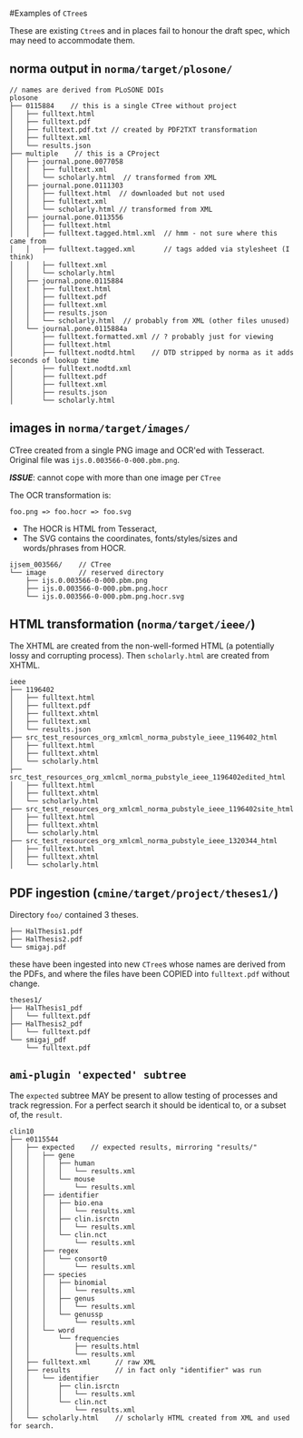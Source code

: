 #Examples of `CTree`s

These are existing `Ctree`s and in places fail to honour the draft spec, which may need to accommodate them.

## norma output in `norma/target/plosone/`

```
// names are derived from PLoSONE DOIs
plosone
├── 0115884    // this is a single CTree without project
│   ├── fulltext.html
│   ├── fulltext.pdf
│   ├── fulltext.pdf.txt // created by PDF2TXT transformation
│   ├── fulltext.xml
│   └── results.json
├── multiple    // this is a CProject
│   ├── journal.pone.0077058
│   │   ├── fulltext.xml
│   │   └── scholarly.html  // transformed from XML
│   ├── journal.pone.0111303
│   │   ├── fulltext.html  // downloaded but not used
│   │   ├── fulltext.xml
│   │   └── scholarly.html // transformed from XML 
│   ├── journal.pone.0113556
│   │   ├── fulltext.html
│   │   ├── fulltext.tagged.html.xml  // hmm - not sure where this came from
│   │   ├── fulltext.tagged.xml       // tags added via stylesheet (I think)
│   │   ├── fulltext.xml
│   │   └── scholarly.html
│   ├── journal.pone.0115884
│   │   ├── fulltext.html
│   │   ├── fulltext.pdf
│   │   ├── fulltext.xml
│   │   ├── results.json
│   │   └── scholarly.html  // probably from XML (other files unused)
│   └── journal.pone.0115884a
│       ├── fulltext.formatted.xml // ? probably just for viewing
│       ├── fulltext.html
│       ├── fulltext.nodtd.html    // DTD stripped by norma as it adds seconds of lookup time
│       ├── fulltext.nodtd.xml
│       ├── fulltext.pdf
│       ├── fulltext.xml
│       ├── results.json
│       └── scholarly.html
```

## images in `norma/target/images/`

CTree created from a single PNG image and OCR'ed with Tesseract. Original file was `ijs.0.003566-0-000.pbm.png`. 

***ISSUE***: cannot cope with more than one image per `CTree`

The OCR transformation is:
```
foo.png => foo.hocr => foo.svg
```

 * The HOCR is HTML from Tesseract, 
 * The SVG contains the coordinates, fonts/styles/sizes and words/phrases from HOCR.

```
ijsem_003566/    // CTree
└── image        // reserved directory
    ├── ijs.0.003566-0-000.pbm.png
    ├── ijs.0.003566-0-000.pbm.png.hocr
    └── ijs.0.003566-0-000.pbm.png.hocr.svg

```

## HTML transformation (`norma/target/ieee/`)

The XHTML are created from the non-well-formed HTML (a potentially lossy and corrupting process). Then
`scholarly.html` are created from XHTML.
```
ieee
├── 1196402
│   ├── fulltext.html
│   ├── fulltext.pdf
│   ├── fulltext.xhtml
│   ├── fulltext.xml
│   └── results.json
├── src_test_resources_org_xmlcml_norma_pubstyle_ieee_1196402_html
│   ├── fulltext.html
│   ├── fulltext.xhtml
│   └── scholarly.html
├── src_test_resources_org_xmlcml_norma_pubstyle_ieee_1196402edited_html
│   ├── fulltext.html
│   ├── fulltext.xhtml
│   └── scholarly.html
├── src_test_resources_org_xmlcml_norma_pubstyle_ieee_1196402site_html
│   ├── fulltext.html
│   ├── fulltext.xhtml
│   └── scholarly.html
├── src_test_resources_org_xmlcml_norma_pubstyle_ieee_1320344_html
│   ├── fulltext.html
│   ├── fulltext.xhtml
│   └── scholarly.html
```

## PDF ingestion (`cmine/target/project/theses1/`)

Directory `foo/` contained 3 theses.
```
├── HalThesis1.pdf
├── HalThesis2.pdf
└── smigaj.pdf
```
these have been ingested into new `CTree`s whose names are derived from the PDFs, and where the files
have been COPIED into `fulltext.pdf` without change.

```
theses1/
├── HalThesis1_pdf
│   └── fulltext.pdf
├── HalThesis2_pdf
│   └── fulltext.pdf
└── smigaj_pdf
    └── fulltext.pdf
```

## `ami-plugin 'expected' subtree`

The `expected` subtree MAY be present to allow testing of processes and track regression. For a perfect search it
should be identical to, or a subset of, the `result`.

```
clin10
├── e0115544
│   ├── expected    // expected results, mirroring "results/"
│   │   ├── gene
│   │   │   ├── human
│   │   │   │   └── results.xml
│   │   │   └── mouse
│   │   │       └── results.xml
│   │   ├── identifier
│   │   │   ├── bio.ena
│   │   │   │   └── results.xml
│   │   │   ├── clin.isrctn
│   │   │   │   └── results.xml
│   │   │   └── clin.nct
│   │   │       └── results.xml
│   │   ├── regex
│   │   │   └── consort0
│   │   │       └── results.xml
│   │   ├── species
│   │   │   ├── binomial
│   │   │   │   └── results.xml
│   │   │   ├── genus
│   │   │   │   └── results.xml
│   │   │   └── genussp
│   │   │       └── results.xml
│   │   └── word
│   │       └── frequencies
│   │           ├── results.html
│   │           └── results.xml
│   ├── fulltext.xml      // raw XML
│   ├── results           // in fact only "identifier" was run
│   │   └── identifier
│   │       ├── clin.isrctn
│   │       │   └── results.xml
│   │       └── clin.nct
│   │           └── results.xml
│   └── scholarly.html    // scholarly HTML created from XML and used for search.
```
